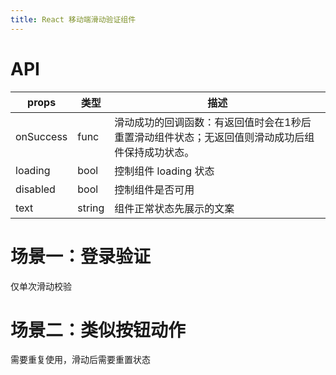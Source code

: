 ```yaml
---
title: React 移动端滑动验证组件
---
```


# API

| props | 类型 | 描述 |
| - | - | - |
| onSuccess | func | 滑动成功的回调函数：有返回值时会在1秒后重置滑动组件状态；无返回值则滑动成功后组件保持成功状态。 |
| loading | bool | 控制组件 loading 状态 |
| disabled | bool | 控制组件是否可用 |
| text | string | 组件正常状态先展示的文案 |

# 场景一：登录验证

仅单次滑动校验

# 场景二：类似按钮动作

需要重复使用，滑动后需要重置状态